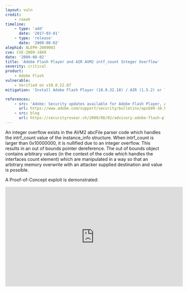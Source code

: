 ```yaml
---
layout: vuln
credit:
    - roeeh
timeline:
    - type: 'add'
      date: '2017-03-01'
    - type: 'release'
      date: '2009-08-02' 
alephid: ALEPH-2009003
cve: CVE-2009-1869
date: '2009-08-02'
title: 'Adobe Flash Player and AIR AVM2 intf_count Integer Overflow'
severity: critical
product:
    - Adobe Flash
vulnerable: 
    - Verified on v10.0.22.87
mitigation: 'Install Adobe Flash Player (10.0.32.18) / AIR (1.5.2) or later.'

references:
    - src: 'Adobe: Security updates available for Adobe Flash Player, Adobe Reader and Acrobat'
      url: https://www.adobe.com/support/security/bulletins/apsb09-10.html
    - src: blog
      url: https://securityresear.ch/2009/08/02/advisory-adobe-flash-player-avm2/
---
```

An integer overflow exists in the AVM2 abcFile parser code which handles the intrf_count value of the instance_info structure.
When intrf_count is larger than 0x10000000, it is nullified due to an integer overflow. This results in an out of bounds pointer dereference. The out of bounds object contains arbitrary values (in the context of the code which handles the interfaces count element) which are manipulated in a way so that an arbitrary memory overwrite with an attacker supplied destination and value is possible.

A Proof-of-Concept exploit is demonstrated:

<iframe width="560" height="315" src="https://www.youtube.com/embed/wJb6a-J3i4c?rel=0" frameborder="0" allowfullscreen></iframe>
